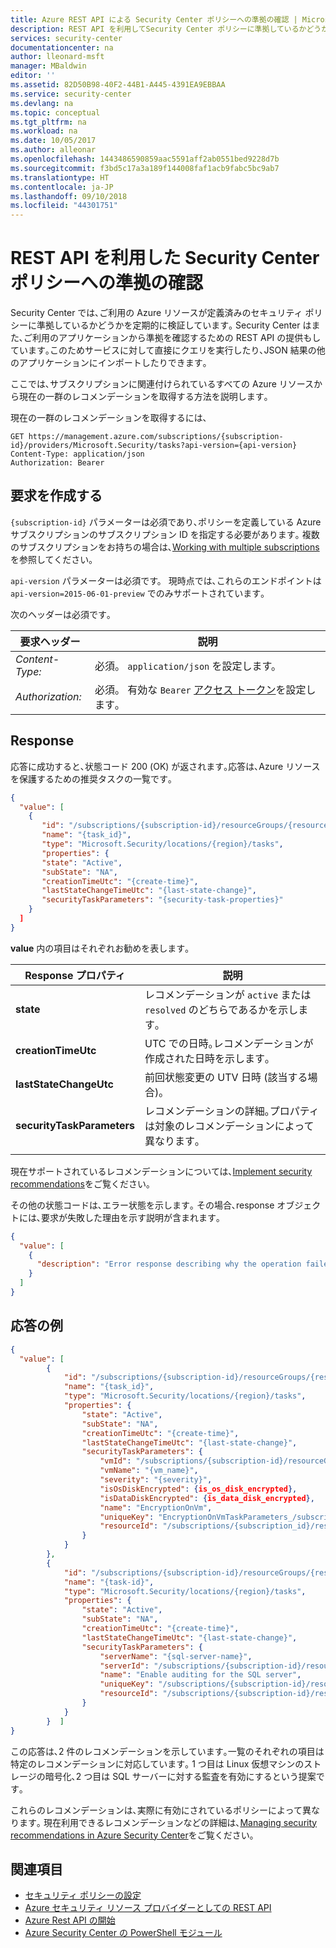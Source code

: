 ```yaml
---
title: Azure REST API による Security Center ポリシーへの準拠の確認 | Microsoft Docs
description: REST API を利用してSecurity Center ポリシーに準拠しているかどうかを確認する方法を説明します｡
services: security-center
documentationcenter: na
author: lleonard-msft
manager: MBaldwin
editor: ''
ms.assetid: 82D50B98-40F2-44B1-A445-4391EA9EBBAA
ms.service: security-center
ms.devlang: na
ms.topic: conceptual
ms.tgt_pltfrm: na
ms.workload: na
ms.date: 10/05/2017
ms.author: alleonar
ms.openlocfilehash: 1443486590859aac5591aff2ab0551bed9228d7b
ms.sourcegitcommit: f3bd5c17a3a189f144008faf1acb9fabc5bc9ab7
ms.translationtype: HT
ms.contentlocale: ja-JP
ms.lasthandoff: 09/10/2018
ms.locfileid: "44301751"
---
```

# <a name="review-security-center-policy-compliance-using-rest-apis"></a>REST API を利用した Security Center ポリシーへの準拠の確認

Security Center では､ご利用の Azure リソースが定義済みのセキュリティ ポリシーに準拠しているかどうかを定期的に検証しています｡ Security Center はまた､ご利用のアプリケーションから準拠を確認するための REST API の提供もしています｡このためサービスに対して直接にクエリを実行したり､JSON 結果の他のアプリケーションにインポートしたりできます｡ 

ここでは､サブスクリプションに関連付けられているすべての Azure リソースから現在の一群のレコメンデーションを取得する方法を説明します｡

現在の一群のレコメンデーションを取得するには､
``` http
GET https://management.azure.com/subscriptions/{subscription-id}/providers/Microsoft.Security/tasks?api-version={api-version}
Content-Type: application/json   
Authorization: Bearer
```

## <a name="build-the-request"></a>要求を作成する  

`{subscription-id}` パラメーターは必須であり､ポリシーを定義している Azure サブスクリプションのサブスクリプション ID を指定する必要があります｡ 複数のサブスクリプションをお持ちの場合は､[Working with multiple subscriptions](https://docs.microsoft.com/cli/azure/manage-azure-subscriptions-azure-cli?view=azure-cli-latest#working-with-multiple-subscriptions)を参照してください｡  

`api-version` パラメーターは必須です。 現時点では､これらのエンドポイントは `api-version=2015-06-01-preview` でのみサポートされています｡ 

次のヘッダーは必須です｡ 

|要求ヘッダー|説明|  
|--------------------|-----------------|  
|*Content-Type:*|必須。 `application/json` を設定します。|  
|*Authorization:*|必須。 有効な `Bearer` [ アクセス トークン](https://docs.microsoft.com/rest/api/azure/#authorization-code-grant-interactive-clients)を設定します｡ |  

## <a name="response"></a>Response  

応答に成功すると､状態コード 200 (OK) が返されます｡応答は､Azure リソースを保護するための推奨タスクの一覧です｡

``` json
{  
  "value": [  
    {  
       "id": "/subscriptions/{subscription-id}/resourceGroups/{resource-group}/providers/Microsoft.Security/locations/{region}/tasks/{task-id}",
       "name": "{task_id}",
       "type": "Microsoft.Security/locations/{region}/tasks",
       "properties": {
       "state": "Active",
       "subState": "NA",
       "creationTimeUtc": "{create-time}",
       "lastStateChangeTimeUtc": "{last-state-change}",
       "securityTaskParameters": "{security-task-properties}"
    } 
  ]  
}  
```  

**value** 内の項目はそれぞれお勧めを表します｡

|Response プロパティ|説明|
|----------------|----------|
|**state** | レコメンデーションが `active` または `resolved` のどちらであるかを示します｡ |
|**creationTimeUtc** | UTC での日時｡レコメンデーションが作成された日時を示します｡ |
|**lastStateChangeUtc** | 前回状態変更の UTV 日時 (該当する場合)｡ |
|**securityTaskParameters** | レコメンデーションの詳細｡プロパティは対象のレコメンデーションによって異なります｡ |
||
  
現在サポートされているレコメンデーションについては､[Implement security recommendations](https://docs.microsoft.com/azure/security-center/security-center-recommendations)をご覧ください｡

その他の状態コードは､エラー状態を示します｡ その場合､response オブジェクトには､要求が失敗した理由を示す説明が含まれます｡

``` json
{  
  "value": [  
    {  
      "description": "Error response describing why the operation failed."  
    }  
  ]  
}  
```  

## <a name="example-response"></a>応答の例  

``` json
{  
  "value": [  
        {
            "id": "/subscriptions/{subscription-id}/resourceGroups/{resource-group}/providers/Microsoft.Security/locations/{region}/tasks/{task-id}",
            "name": "{task_id}",
            "type": "Microsoft.Security/locations/{region}/tasks",
            "properties": {
                "state": "Active",
                "subState": "NA",
                "creationTimeUtc": "{create-time}",
                "lastStateChangeTimeUtc": "{last-state-change}",
                "securityTaskParameters": {
                    "vmId": "/subscriptions/{subscription-id}/resourceGroups/{resource_group}/providers/Microsoft.Compute/virtualMachines/{vm_name}",
                    "vmName": "{vm_name}",
                    "severity": "{severity}",
                    "isOsDiskEncrypted": {is_os_disk_encrypted},
                    "isDataDiskEncrypted": {is_data_disk_encrypted},
                    "name": "EncryptionOnVm",
                    "uniqueKey": "EncryptionOnVmTaskParameters_/subscriptions/{subscription-id}/resourceGroups/{resoource_group}/providers/Microsoft.Compute/virtualMachines/{vm_name}",
                    "resourceId": "/subscriptions/{subscription_id}/resourceGroups/{resource_group}/providers/Microsoft.Compute/virtualMachines/{vm_name}"
                }
            }
        },
        {
            "id": "/subscriptions/{subscription-id}/resourceGroups/{resource-group}/providers/Microsoft.Security/locations/{location}/tasks/{task-id}",
            "name": "{task-id}",
            "type": "Microsoft.Security/locations/{region}/tasks",
            "properties": {
                "state": "Active",
                "subState": "NA",
                "creationTimeUtc": "{create-time}",
                "lastStateChangeTimeUtc": "{last-state-change}",
                "securityTaskParameters": {
                    "serverName": "{sql-server-name}",
                    "serverId": "/subscriptions/{subscription-id}/resourceGroups/{resource-group}/providers/Microsoft.Sql/servers/{server-id}",
                    "name": "Enable auditing for the SQL server",
                    "uniqueKey": "/subscriptions/{subscription-id}/resourceGroups/{resource-group}/providers/Microsoft.Sql/servers/{server-id}/auditingPolicies/Default",
                    "resourceId": "/subscriptions/{subscription-id}/resourceGroups/{resource-group}/providers/Microsoft.Sql/servers/{server-id}"
                }
            }
        }  ]  
}  
```  

この応答は､2 件のレコメンデーションを示しています｡一覧のそれぞれの項目は特定のレコメンデーションに対応しています｡ 1 つ目は Linux 仮想マシンのストレージの暗号化､2 つ目は SQL サーバーに対する監査を有効にするという提案です｡

これらのレコメンデーションは､実際に有効にされているポリシーによって異なります｡ 現在利用できるレコメンデーションなどの詳細は､[Managing security recommendations in Azure Security Center](https://docs.microsoft.com/azure/security-center/security-center-recommendations)をご覧ください｡


## <a name="see-also"></a>関連項目  
- [セキュリティ ポリシーの設定](https://docs.microsoft.com/azure/security-center/security-center-policies-overview)
- [Azure セキュリティ リソース プロバイダーとしての REST API](https://msdn.microsoft.com/library/azure/mt704034.aspx)   
- [Azure Rest API の開始](https://docs.microsoft.com/rest/api/azure/)   
- [Azure Security Center の PowerShell モジュール](https://www.powershellgallery.com/packages/Azure-Security-Center/0.0.22)
